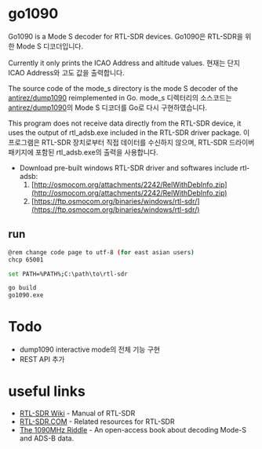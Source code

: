 # go1090
Go1090 is a Mode S decoder for RTL-SDR devices.
Go1090은 RTL-SDR을 위한 Mode S 디코더입니다.

Currently it only prints the ICAO Address and altitude values.
현재는 단지 ICAO Address와 고도 값을 출력합니다.

The source code of the mode_s directory is the mode S decoder of the [antirez/dump1090](https://github.com/antirez/dump1090) reimplemented in Go.
mode_s 디렉터리의 소스코드는 [antirez/dump1090](https://github.com/antirez/dump1090)의 Mode S 디코더를 Go로 다시 구현하였습니다.

This program does not receive data directly from the RTL-SDR device, it uses the output of rtl_adsb.exe included in the RTL-SDR driver package.
이 프로그램은 RTL-SDR 장치로부터 직접 데이터를 수신하지 않으며, RTL-SDR 드라이버 패키지에 포함된 rtl_adsb.exe의 출력을 사용합니다.

 * Download pre-built windows RTL-SDR driver and softwares include rtl-adsb:
   1. [http://osmocom.org/attachments/2242/RelWithDebInfo.zip](http://osmocom.org/attachments/2242/RelWithDebInfo.zip)
   1. [https://ftp.osmocom.org/binaries/windows/rtl-sdr/](https://ftp.osmocom.org/binaries/windows/rtl-sdr/)

## run
```bash
@rem change code page to utf-8 (for east asian users)
chcp 65001

set PATH=%PATH%;C:\path\to\rtl-sdr

go build
go1090.exe
```

# Todo
 * dump1090 interactive mode의 전체 기능 구현
 * REST API 추가
 
# useful links
 * [RTL-SDR Wiki](http://osmocom.org/projects/rtl-sdr/wiki) - Manual of RTL-SDR
 * [RTL-SDR.COM](https://www.rtl-sdr.com/) - Related resources for RTL-SDR
 * [The 1090MHz Riddle](https://mode-s.org/decode/ehs/introduction.html) - An open-access book about decoding Mode-S and ADS-B data.
 
